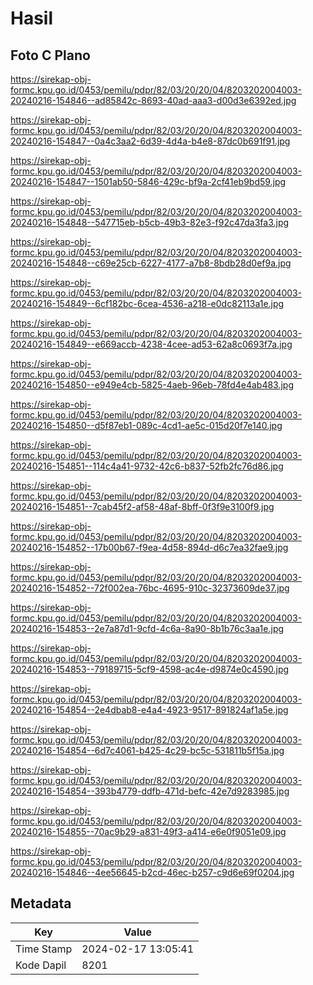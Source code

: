 # Hasil

## Foto C Plano

https://sirekap-obj-formc.kpu.go.id/0453/pemilu/pdpr/82/03/20/20/04/8203202004003-20240216-154846--ad85842c-8693-40ad-aaa3-d00d3e6392ed.jpg

https://sirekap-obj-formc.kpu.go.id/0453/pemilu/pdpr/82/03/20/20/04/8203202004003-20240216-154847--0a4c3aa2-6d39-4d4a-b4e8-87dc0b691f91.jpg

https://sirekap-obj-formc.kpu.go.id/0453/pemilu/pdpr/82/03/20/20/04/8203202004003-20240216-154847--1501ab50-5846-429c-bf9a-2cf41eb9bd59.jpg

https://sirekap-obj-formc.kpu.go.id/0453/pemilu/pdpr/82/03/20/20/04/8203202004003-20240216-154848--547715eb-b5cb-49b3-82e3-f92c47da3fa3.jpg

https://sirekap-obj-formc.kpu.go.id/0453/pemilu/pdpr/82/03/20/20/04/8203202004003-20240216-154848--c69e25cb-6227-4177-a7b8-8bdb28d0ef9a.jpg

https://sirekap-obj-formc.kpu.go.id/0453/pemilu/pdpr/82/03/20/20/04/8203202004003-20240216-154849--6cf182bc-6cea-4536-a218-e0dc82113a1e.jpg

https://sirekap-obj-formc.kpu.go.id/0453/pemilu/pdpr/82/03/20/20/04/8203202004003-20240216-154849--e669accb-4238-4cee-ad53-62a8c0693f7a.jpg

https://sirekap-obj-formc.kpu.go.id/0453/pemilu/pdpr/82/03/20/20/04/8203202004003-20240216-154850--e949e4cb-5825-4aeb-96eb-78fd4e4ab483.jpg

https://sirekap-obj-formc.kpu.go.id/0453/pemilu/pdpr/82/03/20/20/04/8203202004003-20240216-154850--d5f87eb1-089c-4cd1-ae5c-015d20f7e140.jpg

https://sirekap-obj-formc.kpu.go.id/0453/pemilu/pdpr/82/03/20/20/04/8203202004003-20240216-154851--114c4a41-9732-42c6-b837-52fb2fc76d86.jpg

https://sirekap-obj-formc.kpu.go.id/0453/pemilu/pdpr/82/03/20/20/04/8203202004003-20240216-154851--7cab45f2-af58-48af-8bff-0f3f9e3100f9.jpg

https://sirekap-obj-formc.kpu.go.id/0453/pemilu/pdpr/82/03/20/20/04/8203202004003-20240216-154852--17b00b67-f9ea-4d58-894d-d6c7ea32fae9.jpg

https://sirekap-obj-formc.kpu.go.id/0453/pemilu/pdpr/82/03/20/20/04/8203202004003-20240216-154852--72f002ea-76bc-4695-910c-32373609de37.jpg

https://sirekap-obj-formc.kpu.go.id/0453/pemilu/pdpr/82/03/20/20/04/8203202004003-20240216-154853--2e7a87d1-9cfd-4c6a-8a90-8b1b76c3aa1e.jpg

https://sirekap-obj-formc.kpu.go.id/0453/pemilu/pdpr/82/03/20/20/04/8203202004003-20240216-154853--79189715-5cf9-4598-ac4e-d9874e0c4590.jpg

https://sirekap-obj-formc.kpu.go.id/0453/pemilu/pdpr/82/03/20/20/04/8203202004003-20240216-154854--2e4dbab8-e4a4-4923-9517-891824af1a5e.jpg

https://sirekap-obj-formc.kpu.go.id/0453/pemilu/pdpr/82/03/20/20/04/8203202004003-20240216-154854--6d7c4061-b425-4c29-bc5c-531811b5f15a.jpg

https://sirekap-obj-formc.kpu.go.id/0453/pemilu/pdpr/82/03/20/20/04/8203202004003-20240216-154854--393b4779-ddfb-471d-befc-42e7d9283985.jpg

https://sirekap-obj-formc.kpu.go.id/0453/pemilu/pdpr/82/03/20/20/04/8203202004003-20240216-154855--70ac9b29-a831-49f3-a414-e6e0f9051e09.jpg

https://sirekap-obj-formc.kpu.go.id/0453/pemilu/pdpr/82/03/20/20/04/8203202004003-20240216-154846--4ee56645-b2cd-46ec-b257-c9d6e69f0204.jpg


## Metadata

| Key        | Value               |
| ---------- | ------------------- |
| Time Stamp | 2024-02-17 13:05:41 |
| Kode Dapil | 8201                |



